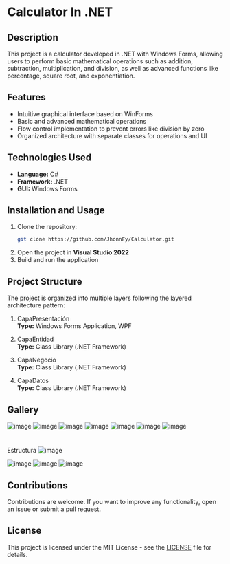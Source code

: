# Calculator In .NET  

## Description  
This project is a calculator developed in .NET with Windows Forms, allowing users to perform basic mathematical operations such as addition, subtraction, multiplication, and division, as well as advanced functions like percentage, square root, and exponentiation.  
## Features  
- Intuitive graphical interface based on WinForms  
- Basic and advanced mathematical operations  
- Flow control implementation to prevent errors like division by zero  
- Organized architecture with separate classes for operations and UI  
## Technologies Used  
- **Language:** C#  
- **Framework:** .NET  
- **GUI:** Windows Forms  
## Installation and Usage  
1. Clone the repository:  
   ```sh
   git clone https://github.com/JhonnFy/Calculator.git
   ```  
2. Open the project in **Visual Studio 2022**  
3. Build and run the application

## Project Structure

The project is organized into multiple layers following the layered architecture pattern:

1. CapaPresentación  
**Type:** Windows Forms Application, WPF

2. CapaEntidad  
**Type:** Class Library (.NET Framework)

3. CapaNegocio  
**Type:** Class Library (.NET Framework)

4. CapaDatos  
**Type:** Class Library (.NET Framework)

## Gallery
![image](https://github.com/user-attachments/assets/57d86495-6499-45f6-a9b3-5ad8a90b5755)
![image](https://github.com/user-attachments/assets/b9fe2199-5d5e-403a-acce-48dc20c25d69)
![image](https://github.com/user-attachments/assets/04a83b34-02d2-40a4-8a1c-c161a820e122)
![image](https://github.com/user-attachments/assets/08c7e37a-a423-4a69-8cc1-dbadfb3137f1)
![image](https://github.com/user-attachments/assets/02001d72-ffca-4b69-a649-f4e6194f12f5)
![image](https://github.com/user-attachments/assets/776152e9-afba-4856-975f-2591550a9db9)
![image](https://github.com/user-attachments/assets/5cfe4daa-3c46-4cfc-9ce0-ef69f8cd27de)
#
Estructura
![image](https://github.com/user-attachments/assets/55436d66-c5ca-4b38-a412-f69aee2fe1f3)


![image](https://github.com/user-attachments/assets/817fcde6-fab3-49c3-8dc2-2faa4a4bd27f)
![image](https://github.com/user-attachments/assets/221b6f93-e0c4-48ab-801b-accad200d185)
![image](https://github.com/user-attachments/assets/ed9ddf0b-ebfa-4d0a-b927-b37696f99a2f)



## Contributions  
Contributions are welcome. If you want to improve any functionality, open an issue or submit a pull request.  

## License
This project is licensed under the MIT License - see the [LICENSE](LICENSE) file for details.
